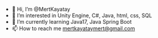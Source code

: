- 👋 Hi, I’m @MertKayatay
- 👀 I’m interested in Unity Engine, C#, Java, html, css, SQL 
- 🌱 I’m currently learning Java17, Java Spring Boot
- 📫 How to reach me mertkayataymert@gmail.com

<!---

--->
